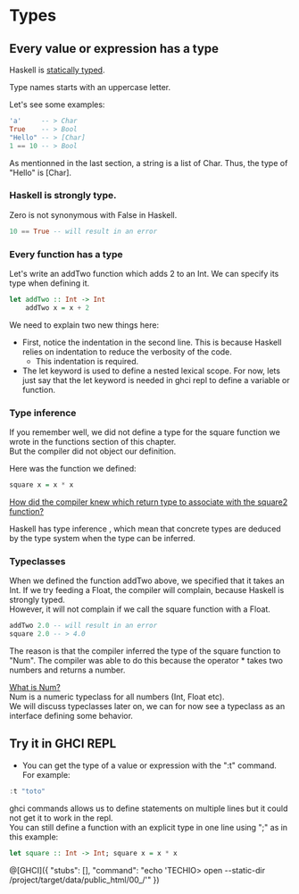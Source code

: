 # Types

## Every value or expression has a type

Haskell is [statically typed](https://en.wikipedia.org/wiki/Type_system). <br/>

Type names starts with an uppercase letter.

Let's see some examples:

```haskell
'a'     -- > Char
True    -- > Bool
"Hello" -- > [Char]
1 == 10 -- > Bool
```

As mentionned in the last section, a string is a list of Char. Thus, the type of "Hello" is [Char].

### Haskell is strongly type.
 
Zero is not synonymous with False in Haskell.

```haskell
10 == True -- will result in an error
```

### Every function has a type

Let's write an addTwo function which adds 2 to an Int. We can specify its type when defining it.

```haskell
let addTwo :: Int -> Int
    addTwo x = x + 2
```
We need to explain two new things here:

* First, notice the indentation in the second line. This is because Haskell relies on indentation to reduce the verbosity of the code.
  * This indentation is required.
* The let keyword is used to define a nested lexical scope. For now, lets just say that the let keyword is needed in ghci repl to define a variable or function.  

### Type inference

If you remember well, we did not define a type for the square function we wrote in the functions section of this chapter.<br/>
But the compiler did not object our definition.
 
Here was the function we defined:

```haskell
square x = x * x
```
<u>How did the compiler knew which return type to associate with the square2 function?</u><br/>

Haskell has type inference , which mean that concrete types are deduced by the type system when the type can be inferred.<br/>

### Typeclasses

When we defined the function addTwo above, we specified that it takes an Int.
If we try feeding a Float, the compiler will complain, because Haskell is strongly typed.<br/>
However, it will not complain if we call the square function with a Float.

```haskell
addTwo 2.0 -- will result in an error
square 2.0 -- > 4.0
```
The reason is that the compiler inferred the type of the square function to "Num".
The compiler was able to do this because the operator * takes two numbers and returns a number.<br/>

<u>What is Num?</u><br/>
Num is a numeric typeclass for all numbers (Int, Float etc).  
We will discuss typeclasses later on, we can for now see a typeclass as an interface defining some behavior.


## Try it in GHCI REPL
* You can get the type of a value or expression with the ":t" command. For example:
```haskell
:t "toto"
```

ghci commands allows us to define statements on multiple lines but it could not get it to work in the repl.<br/>
You can still define a function with an explicit type in one line using ";" as in this example:
 
```haskell
let square :: Int -> Int; square x = x * x
```

@[GHCI]({ "stubs": [], "command": "echo 'TECHIO> open --static-dir /project/target/data/public_html/00_/'" })